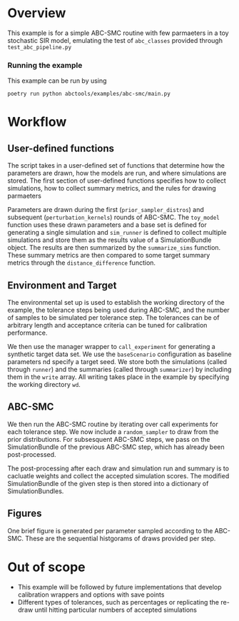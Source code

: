 # Overview
This example is for a simple ABC-SMC routine with few parmaeters in a toy stochastic SIR model, emulating the test of `abc_classes` provided through `test_abc_pipeline.py`

### Running the example
This example can be run by using 
```shell
poetry run python abctools/examples/abc-smc/main.py
```

# Workflow
## User-defined functions
The script takes in a user-defined set of functions that determine how the parameters are drawn, how the models are run, and where simulations are stored. The first section of user-defined functions specifies how to collect simulations, how to collect summary metrics, and the rules for drawing parmaeters 

Parameters are drawn during the first (`prior_sampler_distros`) and subsequent (`perturbation_kernels`) rounds of ABC-SMC. 
The `toy_model` function uses these drawn parameters and a base set is defined for generating a single simulation and `sim_runner` is defined to collect multiple simulations and store them as the results value of a SimulationBundle object. The results are then summarized by the `summarize_sims` function. These summary metrics are then compared to some target summary metrics through the `distance_difference` function.

## Environment and Target
The environmental set up is used to establish the working directory of the example, the tolerance steps being used during ABC-SMC, and the number of samples to be simulated per tolerance step. The tolerances can be of arbitrary length and acceptance criteria can be tuned for calibration performance.

We then use the manager wrapper to `call_experiment` for generating a synthetic target data set. We use the `baseScenario` configuration as baseline parameters nd specify a target seed. We store both the simulations (called through `runner`) and the summaries (called through `summarizer`) by including them in the `write` array. All writing takes place in the example by specifying the working directory `wd`.

## ABC-SMC
We then run the ABC-SMC routine by iterating over call experiments for each tolerance step. We now include a `random_sampler` to draw from the prior distributions. For subsesquent ABC-SMC steps, we pass on the SimulationBundle of the previous ABC-SMC step, which has already been post-processed.

The post-processing after each draw and simulation run and summary is to cacluatle weights and collect the accepted simulation scores. The modified SimulationBundle of the given step is then stored into a dictionary of SimulationBundles.

## Figures
One brief figure is generated per parameter sampled according to the ABC-SMC. These are the sequential histgorams of draws provided per step.

# Out of scope
- This example will be followed by future implementations that develop calibration wrappers and options with save points
- Different types of tolerances, such as percentages or replicating the re-draw until hitting particular numbers of accepted simulations
